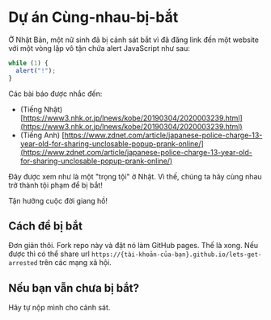 # Dự án Cùng-nhau-bị-bắt

Ở Nhật Bản, một nữ sinh đã bị cảnh sát bắt vì đã đăng link đến một website với một vòng lặp vô tận chứa alert JavaScript như sau:

```js
while (1) {
  alert("!");
}
```

Các bài báo được nhắc đến:

- (Tiếng Nhật) [https://www3.nhk.or.jp/lnews/kobe/20190304/2020003239.html](https://www3.nhk.or.jp/lnews/kobe/20190304/2020003239.html)
- (Tiếng Anh) [https://www.zdnet.com/article/japanese-police-charge-13-year-old-for-sharing-unclosable-popup-prank-online/](https://www.zdnet.com/article/japanese-police-charge-13-year-old-for-sharing-unclosable-popup-prank-online/)

Đây được xem như là một "trọng tội" ở Nhật. Vì thế, chúng ta hãy cùng nhau trở thành tội phạm để bị bắt!

Tận hưởng cuộc đời giang hồ!

## Cách để bị bắt

Đơn giản thôi. Fork repo này và đặt nó làm GitHub pages. Thế là xong. Nếu được thì có thể share url `https://{tài-khoản-của-bạn}.github.io/lets-get-arrested` trên các mạng xã hội.

## Nếu bạn vẫn chưa bị bắt?

Hãy tự nộp mình cho cảnh sát.
